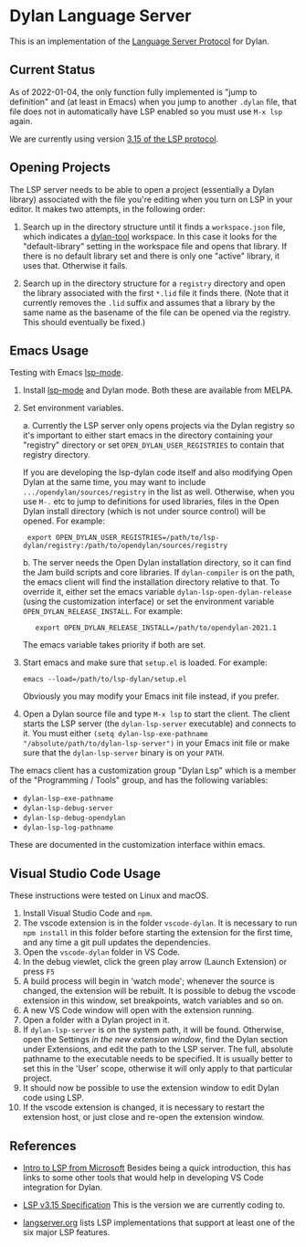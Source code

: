 # Dylan Language Server

This is an implementation of the [Language Server
Protocol](https://microsoft.github.io/language-server-protocol/) for
Dylan.


## Current Status

As of 2022-01-04, the only function fully implemented is "jump to definition"
and (at least in Emacs) when you jump to another `.dylan` file, that file does
not in automatically have LSP enabled so you must use `M-x lsp` again.

We are currently using version [3.15 of the LSP protocol](https://microsoft.github.io/language-server-protocol/specifications/specification-3-15/).


## Opening Projects

The LSP server needs to be able to open a project (essentially a Dylan library)
associated with the file you're editing when you turn on LSP in your editor. It
makes two attempts, in the following order:

1. Search up in the directory structure until it finds a `workspace.json` file,
   which indicates a [dylan-tool](https://github.com/dylan-lang/dylan-tool)
   workspace.  In this case it looks for the "default-library" setting in the
   workspace file and opens that library.  If there is no default library set
   and there is only one "active" library, it uses that. Otherwise it fails.

2. Search up in the directory structure for a `registry` directory and open the
   library associated with the first `*.lid` file it finds there. (Note that it
   currently removes the `.lid` suffix and assumes that a library by the same
   name as the basename of the file can be opened via the registry. This should
   eventually be fixed.)


## Emacs Usage

Testing with Emacs [lsp-mode](https://github.com/emacs-lsp/lsp-mode).

1. Install [lsp-mode](https://github.com/emacs-lsp/lsp-mode) and Dylan mode. 
   Both these are available from MELPA.

2. Set environment variables.

   a. Currently the LSP server only opens projects via the Dylan registry so
      it's important to either start emacs in the directory containing your
      "registry" directory or set `OPEN_DYLAN_USER_REGISTRIES` to contain that
      registry directory.

      If you are developing the lsp-dylan code itself and also modifying Open
      Dylan at the same time, you may want to include
      `.../opendylan/sources/registry` in the list as well. Otherwise, when you
      use `M-.` etc to jump to definitions for used libraries, files in the
      Open Dylan install directory (which is not under source control) will be
      opened. For example:

        export OPEN_DYLAN_USER_REGISTRIES=/path/to/lsp-dylan/registry:/path/to/opendylan/sources/registry

   b. The server needs the Open Dylan installation directory, so it
      can find the Jam build scripts and core libraries. If
      `dylan-compiler` is on the path, the emacs client will find the
      installation directory relative to that. To override it, either
      set the emacs variable `dylan-lsp-open-dylan-release` (using the
      customization interface) or set the environment variable
      `OPEN_DYLAN_RELEASE_INSTALL`. For example:

          export OPEN_DYLAN_RELEASE_INSTALL=/path/to/opendylan-2021.1

      The emacs variable takes priority if both are set.

3. Start emacs and make sure that `setup.el` is loaded. For example:

     `emacs --load=/path/to/lsp-dylan/setup.el`

   Obviously you may modify your Emacs init file instead, if you prefer.

4. Open a Dylan source file and type `M-x lsp` to start the client. The client
   starts the LSP server (the `dylan-lsp-server` executable) and connects to
   it. You must either `(setq dylan-lsp-exe-pathname
   "/absolute/path/to/dylan-lsp-server")` in your Emacs init file or make sure
   that the `dylan-lsp-server` binary is on your `PATH`.
   
The emacs client has a customization group "Dylan Lsp" which is a member of the "Programming 
/ Tools" group, and has the following variables:

* `dylan-lsp-exe-pathname`
* `dylan-lsp-debug-server`
* `dylan-lsp-debug-opendylan`
* `dylan-lsp-log-pathname`

These are documented in the customization interface within emacs.

## Visual Studio Code Usage

These instructions were tested on Linux and macOS.

1.  Install Visual Studio Code and `npm`.
2.  The vscode extension is in the folder `vscode-dylan`. It is necessary to run 
    `npm install` in this folder before starting the extension for the first time, and any 
    time a git pull updates the dependencies.
3.  Open the `vscode-dylan` folder in VS Code.
4.  In the debug viewlet, click the green play arrow (Launch Extension) or press `F5`
5.  A build process will begin in 'watch mode'; whenever the source is changed, the
    extension will be rebuilt. It is possible to debug the vscode extension in this
    window, set breakpoints, watch variables and so on.
6.  A new VS Code window will open with the extension running. 
7.  Open a folder with a Dylan project in it.
8.  If `dylan-lsp-server` is on the system path, it will be found. Otherwise, open the 
    Settings *in the new extension window*, find the Dylan section under Extensions, and
    edit the path to the LSP server. The full, absolute pathname to the executable needs
    to be specified. It is usually better to set this in the 'User' scope, otherwise it will
    only apply to that particular project.
9.  It should now be possible to use the extension window to edit Dylan code using LSP.
10. If the vscode extension is changed, it is necessary to restart the extension host, or
    just close and re-open the extension window.


## References

* [Intro to LSP from
  Microsoft](https://docs.microsoft.com/en-us/visualstudio/extensibility/language-server-protocol)
  Besides being a quick introduction, this has links to some other tools that
  would help in developing VS Code integration for Dylan.

* [LSP v3.15
  Specification](https://microsoft.github.io/language-server-protocol/specifications/specification-3-15/)
  This is the version we are currently coding to.

* [langserver.org](https://langserver.org/) lists LSP implementations that
  support at least one of the six major LSP features.
